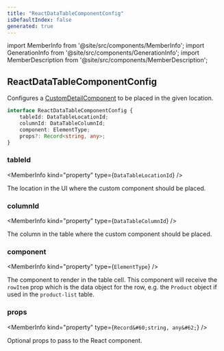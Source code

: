 ```yaml
---
title: "ReactDataTableComponentConfig"
isDefaultIndex: false
generated: true
---
```

<!-- This file was generated from the Vendure source. Do not modify. Instead, re-run the "docs:build" script -->
import MemberInfo from '@site/src/components/MemberInfo';
import GenerationInfo from '@site/src/components/GenerationInfo';
import MemberDescription from '@site/src/components/MemberDescription';


## ReactDataTableComponentConfig

<GenerationInfo sourceFile="packages/admin-ui/src/lib/react/src/register-react-data-table-component.ts" sourceLine="19" packageName="@vendure/admin-ui" />

Configures a <a href='/reference/admin-ui-api/custom-detail-components/custom-detail-component#customdetailcomponent'>CustomDetailComponent</a> to be placed in the given location.

```ts title="Signature"
interface ReactDataTableComponentConfig {
    tableId: DataTableLocationId;
    columnId: DataTableColumnId;
    component: ElementType;
    props?: Record<string, any>;
}
```

<div className="members-wrapper">

### tableId

<MemberInfo kind="property" type={`DataTableLocationId`}   />

The location in the UI where the custom component should be placed.
### columnId

<MemberInfo kind="property" type={`DataTableColumnId`}   />

The column in the table where the custom component should be placed.
### component

<MemberInfo kind="property" type={`ElementType`}   />

The component to render in the table cell. This component will receive the `rowItem` prop
which is the data object for the row, e.g. the `Product` object if used in the `product-list` table.
### props

<MemberInfo kind="property" type={`Record&#60;string, any&#62;`}   />

Optional props to pass to the React component.


</div>
